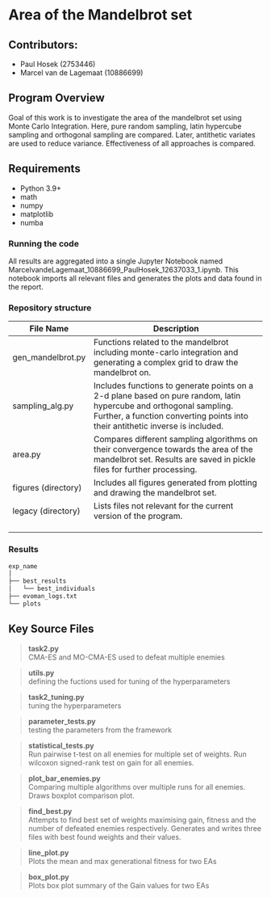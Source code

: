 # Area of the Mandelbrot set

## Contributors:

* Paul Hosek (2753446)
* Marcel van de Lagemaat (10886699)

## Program Overview
Goal of this work is to investigate the area of the mandelbrot set using Monte Carlo Integration.
Here, pure random sampling, latin hypercube sampling and orthogonal sampling are compared.
Later, antithetic variates are used to reduce variance.
Effectiveness of all approaches is compared.

## Requirements
* Python 3.9+
* math
* numpy
* matplotlib
* numba


### Running the code

All results are aggregated into a single Jupyter Notebook named MarcelvandeLagemaat_10886699_PaulHosek_12637033_1.ipynb.
This notebook imports all relevant files and generates the plots and data found in the report.


### Repository structure


| File Name           | Description                                                                                                                                                                                          |
|---------------------|------------------------------------------------------------------------------------------------------------------------------------------------------------------------------------------------------|
| gen_mandelbrot.py   | Functions related to the mandelbrot including monte-carlo integration and generating a complex grid to draw the mandelbrot on.                                                                       |
| sampling_alg.py     | Includes functions to generate points on a 2-d plane based on pure random, latin hypercube and orthogonal sampling. Further, a function converting points into their antithetic inverse is included. |
| area.py             | Compares different sampling algorithms on their convergence towards the area of the mandelbrot set. Results are saved in pickle files for further processing.                                        |
| figures (directory) | Includes all figures generated from plotting and drawing the mandelbrot set.                                                                                                                         |
| legacy (directory)  | Lists files not relevant for the current version of the program.                                                                                                                                     |
|                     |                                                                                                                                                                                                      |
|                     |                                                                                                                                                                                                      |
|                     |                                                                                                                                                                                                      |




### Results


```sh
exp_name
│
├── best_results
│   └── best_individuals
├── evoman_logs.txt
└── plots
```

## Key Source Files
> **task2.py**  
> CMA-ES and MO-CMA-ES used to defeat multiple enemies

> **utils.py**  
> defining the fuctions used for tuning of the hyperparameters

> **task2_tuning.py**  
> tuning the hyperparameters

> **parameter_tests.py**  
> testing the parameters from the framework

> **statistical_tests.py**  
> Run pairwise t-test on all enemies for multiple set of weights.
> Run wilcoxon signed-rank test on gain for all enemies.


> **plot_bar_enemies.py**  
> Comparing multiple algorithms over
> multiple runs for all enemies.
> Draws boxplot comparison plot.

> **find_best.py**  
> Attempts to find best set of weights maximising gain, fitness and the 
> number of defeated enemies respectively. Generates and writes three files with best found weights and their values.

> **line_plot.py**  
> Plots the mean and max generational fitness for two EAs

> **box_plot.py**  
> Plots box plot summary of the Gain values for two EAs
